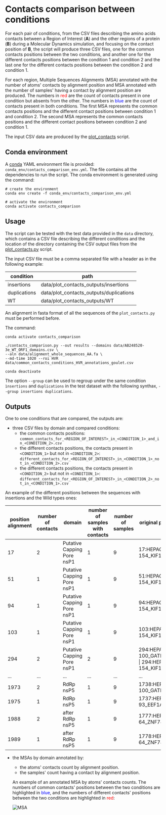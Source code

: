 # Contacts comparison between conditions

For each pair of conditions, from the CSV files describing the amino acids contacts between a Region of Interest 
(**A**) and the other regions of a protein (**B**) during a Molecular Dynamics simulation, and focusing on the contact 
position of **B**, the script will produce three CSV files, one for the common contacts positions between the two 
conditions, and another one for the different contacts positions between the condition 1 and condition 2 and the last 
one for the different contacts positions between the condition 2 and condition 1.

For each region, Multiple Sequences Alignments (MSA) annotated with the number of atoms' contacts by alignment position
 and MSA annotated with the number of samples' having a contact by alignment position are produced.
The numbers in <span style="color:red">red</span> are the count of contacts present in one condition but absents from 
the other.
The numbers in <span style="color:blue">blue</span> are the count of contacts present in both conditions.
The first MSA represents the common contacts positions and the different contact positions between condition 1 and 
condition 2. The second MSA represents the common contacts positions and the different contact positions between 
condition 2 and condition 1.

The input CSV data are produced by the [plot_contacts](https://github.com/njeanne/plot_contacts/tree/main) script.

## Conda environment

A [conda](https://docs.conda.io/projects/conda/en/latest/index.html) YAML environment file is provided: 
`conda_env/contacts_comparison_env.yml`.
The file contains all the dependencies to run the script.
The conda environment is generated using the command:
```shell script
# create the environment
conda env create -f conda_env/contacts_comparison_env.yml

# activate the environment
conda activate contacts_comparison
```

## Usage

The script can be tested with the test data provided in the `data` directory, which contains a CSV file describing the 
different conditions and the location of the directory containing the CSV output files from the [plot_contacts.py](https://github.com/njeanne/plot_contacts) 
script.

The input CSV file must be a comma separated file with a header as in the following example:

| condition    | path |
|--------------|---|
| insertions   | data/plot_contacts_outputs/insertions |
| duplications | data/plot_contacts_outputs/duplications |
| WT           | data/plot_contacts_outputs/WT |

An alignment in fasta format of all the sequences of the `plot_contacts.py` must be performed before.

The command:
```shell script
conda activate contacts_comparison

./contacts_comparison.py --out results --domains data/AB248520-3e_WT_ORF1_domains.csv \
--aln data/alignment_whole_sequences_AA.fa \
--md-time 1020 --roi HVR data/common_contacts_conditions_HVR_annotations_goulet.csv

conda deactivate
```

The option `--group` can be used
to regroup under the same condition `ìnsertions` and `duplications` in the test dataset with the following synthax, 
`--group insertions duplications`.


## Outputs

One to one conditions that are compared, the outputs are:
- three CSV files by domain and compared conditions:
  - the common contacts positions: `common_contacts_for_<REGION_OF_INTEREST>_in_<CONDITION_1>_and_in_<CONDITION_2>.csv`
  - the different contacts positions, the contacts present in `<CONDITION_1>` but not in `<CONDITION_2>`: `different_contacts_for_<REGION_OF_INTEREST>_in_<CONDITION_1>_not_in_<CONDITION_2>.csv`
  - the different contacts positions, the contacts present in `<CONDITION_2>` but not in `<CONDITION_1>`: `different_contacts_for_<REGION_OF_INTEREST>_in_<CONDITION_2>_not_in_<CONDITION_1>.csv`
  

An example of the different positions between the sequences with insertions and the Wild types ones:
 
|position alignment|number of contacts|domain                    |number of samples with contacts|number of samples|original positions                                |
|------------------|------------------|--------------------------|-------------------------------|-----------------|--------------------------------------------------|
|17                |2                 |Putative Capping Pore nsP1|1                              |9                |17:HEPAC-154_KIF1B_ORF1                           |
|51                |1                 |Putative Capping Pore nsP1|1                              |9                |51:HEPAC-154_KIF1B_ORF1                           |
|94                |1                 |Putative Capping Pore nsP1|1                              |9                |94:HEPAC-154_KIF1B_ORF1                           |
|103               |1                 |Putative Capping Pore nsP1|1                              |9                |103:HEPAC-154_KIF1B_ORF1                          |
|294               |2                 |Putative Capping Pore nsP1|2                              |9                |294:HEPAC-100_GATM_ORF1 &#124; 294:HEPAC-154_KIF1B_ORF1|
|...           |...                 |...               |...                              |...               |...                           |
|1973              |2                 |RdRp nsP5                 |1                              |9                |1738:HEPAC-100_GATM_ORF1                          |
|1975              |1                 |RdRp nsP5                 |1                              |9                |1737:HEPAC-93_EEF1A1_ORF1                         |
|1988              |2                 |after RdRp nsP5           |1                              |9                |1777:HEPAC-64_ZNF787_ORF1                         |
|1989              |1                 |after RdRp nsP5           |1                              |9                |1778:HEPAC-64_ZNF787_ORF1                         |

- the MSAs by domain annotated by:
  - the atoms' contacts count by alignment position.
  - the samples' count having a contact by alignment position.
  

  An example of an annotated MSA by atoms' contacts counts. The numbers of common contacts' positions between the two 
  conditions are highlighted in <span style="color:blue">blue</span>, and the numbers of different contacts' positions 
  between the two conditions are highlighted in <span style="color:red">red</span>:

  ![MSA](doc/_static/msa.svg)
